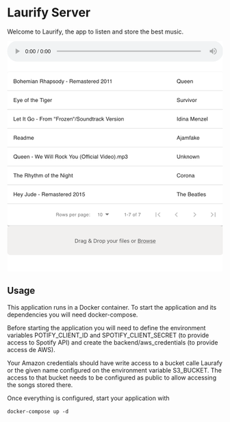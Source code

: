 # Laurify Server

Welcome to Laurify, the app to listen and store the best music.

![Alt text](./laurafy.png?raw=true "Laurafy")

## Usage

This application runs in a Docker container. To start the application and its dependencies you will need docker-compose. 

Before starting the application you will need to define the environment variables POTIFY_CLIENT_ID and SPOTIFY_CLIENT_SECRET (to provide access to Spotify API) and create the backend/aws_credentials (to provide access de AWS). 

Your Amazon credentials should have write access to a bucket calle Laurafy or the given name configured on the environment variable S3_BUCKET. The access to that bucket needs to be configured as public to allow accessing the songs stored there.

Once everything is configured, start your application with

```console
docker-compose up -d
```